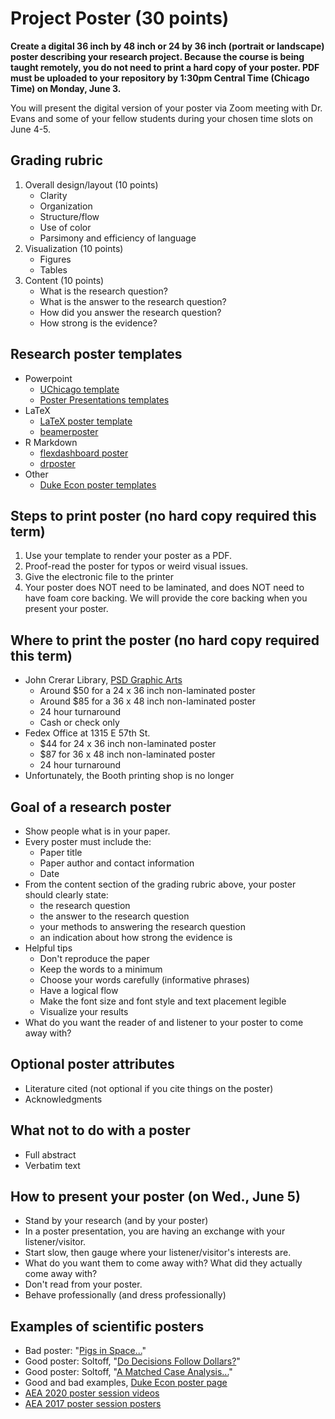 # Project Poster (30 points)

**Create a digital 36 inch by 48 inch or 24 by 36 inch (portrait or landscape) poster describing your research project. Because the course is being taught remotely, you do not need to print a hard copy of your poster. PDF must be uploaded to your repository by 1:30pm Central Time (Chicago Time) on Monday, June 3.**

You will present the digital version of your poster via Zoom meeting with Dr. Evans and some of your fellow students during your chosen time slots on June 4-5.

## Grading rubric
1. Overall design/layout (10 points)
    * Clarity
    * Organization
    * Structure/flow
    * Use of color
    * Parsimony and efficiency of language
2. Visualization (10 points)
    * Figures
    * Tables
3. Content (10 points)
    * What is the research question?
    * What is the answer to the research question?
    * How did you answer the research question?
    * How strong is the evidence?


## Research poster templates
* Powerpoint
    * [UChicago template](https://github.com/UC-MACSS/persp-research-econ_Spr20/blob/master/templates/E-Poster%20Template%20Academic%20conference.ppt)
    * [Poster Presentations templates](https://www.posterpresentations.com/free-poster-templates.html)
* LaTeX
    * [LaTeX poster template](http://www.brian-amberg.de/uni/poster/)
    * [beamerposter](https://github.com/deselaers/latex-beamerposter)
* R Markdown
    * [flexdashboard poster](https://github.com/odeleongt/flexdashboard-poster)
    * [drposter](https://github.com/bbucior/drposter)
* Other
    * [Duke Econ poster templates](https://econ.duke.edu/node/17399)

## Steps to print poster (no hard copy required this term)
1. Use your template to render your poster as a PDF.
2. Proof-read the poster for typos or weird visual issues.
3. Give the electronic file to the printer
4. Your poster does NOT need to be laminated, and does NOT need to have foam core backing. We will provide the core backing when you present your poster.

## Where to print the poster (no hard copy required this term)
* John Crerar Library, [PSD Graphic Arts](http://graphicarts.uchicago.edu/)
    * Around $50 for a 24 x 36 inch non-laminated poster
    * Around $85 for a 36 x 48 inch non-laminated poster
    * 24 hour turnaround
    * Cash or check only
* Fedex Office at 1315 E 57th St.
    * $44 for 24 x 36 inch non-laminated poster
    * $87 for 36 x 48 inch non-laminated poster
    * 24 hour turnaround
* Unfortunately, the Booth printing shop is no longer


## Goal of a research poster
* Show people what is in your paper.
* Every poster must include the:
    * Paper title
    * Paper author and contact information
    * Date
* From the content section of the grading rubric above, your poster should clearly state:
    * the research question
    * the answer to the research question
    * your methods to answering the research question
    * an indication about how strong the evidence is
* Helpful tips
    * Don't reproduce the paper
    * Keep the words to a minimum
    * Choose your words carefully (informative phrases)
    * Have a logical flow
    * Make the font size and font style and text placement legible
    * Visualize your results
* What do you want the reader of and listener to your poster to come away with?

## Optional poster attributes
* Literature cited (not optional if you cite things on the poster)
* Acknowledgments


## What not to do with a poster
* Full abstract
* Verbatim text


## How to present your poster (on Wed., June 5)
* Stand by your research (and by your poster)
* In a poster presentation, you are having an exchange with your listener/visitor.
* Start slow, then gauge where your listener/visitor's interests are.
* What do you want them to come away with? What did they actually come away with?
* Don't read from your poster.
* Behave professionally (and dress professionally)


## Examples of scientific posters
* Bad poster: "[Pigs in Space...](https://i.pinimg.com/originals/18/1a/6c/181a6cd948f5f0ac02bdd0509db90779.jpg)"
* Good poster: Soltoff, "[Do Decisions Follow Dollars?](templates/poster-example-1.pdf)"
* Good poster: Soltoff, "[A Matched Case Analysis...](templates/poster-example-2.pdf)"
* Good and bad examples, [Duke Econ poster page](https://econ.duke.edu/node/17399)
* [AEA 2020 poster session videos](https://www.aeaweb.org/conference/videos/2020)
* [AEA 2017 poster session posters](https://www.aeaweb.org/conference/2017/preliminary/2124)
